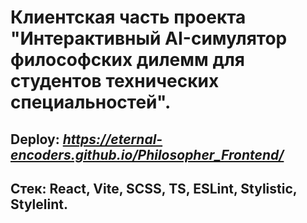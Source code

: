 # **Клиентская часть проекта "Интерактивный AI-симулятор философских дилемм для студентов технических специальностей".**
## Deploy: *https://eternal-encoders.github.io/Philosopher_Frontend/* <br />
## Стек: React, Vite, SCSS, TS, ESLint, Stylistic, Stylelint.
